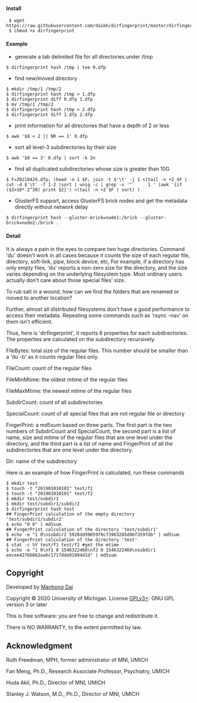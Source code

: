 #### Install
```
 $ wget https://raw.githubusercontent.com/daimh/dirfingerprint/master/dirfingerprint
 $ chmod +x dirfingerprint
```
#### Example
* generate a tab delimited file for all directories under /tmp
```
$ dirfingerprint hash /tmp | tee 0.dfp
```
* find new/moved directory
```
$ mkdir /tmp/1 /tmp/2
$ dirfingerprint hash /tmp > 1.dfp
$ dirfingerprint diff 0.dfp 1.dfp
$ mv /tmp/1 /tmp/2
$ dirfingerprint hash /tmp > 2.dfp
$ dirfingerprint diff 1.dfp 2.dfp
```
* print information for all directories that have a depth of 2 or less
```
$ awk '$8 < 2 || NR == 1' 0.dfp
```
* sort all level-3 subdirectories by their size
```
$ awk '$8 == 3' 0.dfp | sort -k 2n
```
* find all duplicated subdirectories whose size is greater than 10G
```
$ F=20210426.dfp; (head -n 1 $F; join -t $'\t' -j 1 <(tail -n +2 $F | cut -d $'\t' -f 1-2 |sort | uniq -c | grep -v '^      1 ' |awk '{if ($3>10* 2^30) print $2}') <(tail -n +2 $F | sort) ) 
```
* GlusterFS support, access GlusterFS brick nodes and get the metadata directly without network delay

```
$ dirfingerprint hash --gluster-brick=node1:/brick --gluster-brick=node2:/brick .
```

#### Detail

It is always a pain in the eyes to compare two huge directories. Command 'du' doesn't work in all cases because it counts the size of each regular file, directory, soft-link, pipe, block device, etc, For example, if a directory has only empty files, 'du' reports a non-zero size for the directory, and the size varies depending on the underlying filesystem type. Most ordinary users actually don't care about those special files' size.

To rub salt in a wound, how can we find the folders that are renamed or moved to another location?

Further, almost all distributed filesystems don't have a good performance to access their metadata. Repeating some commands such as 'rsync -nav' on them isn't efficient.

Thus, here is 'dirfingerprint', it reports 6 properties for each subdirectories. The properties are calculated on the subdirectory recursively.

FileBytes:	total size of the regular files. This number should be smaller than a 'du -b' as it counts regular files only.

FileCount:	count of the regular files

FileMinMtime:	the oldest mtime of the regular files

FileMaxMtime:	the newest mtime of the regular files

SubdirCount:	count of all subdirectories

SpecialCount:	count of all special files that are not regular file or directory

FingerPrint:	a md5sum based on three parts. The first part is the two numbers of SubdirCount and SpecialCount, the second part is a list of name, size and mtime of the regular files that are one level under the directory, and the third part is a list of name and FingerPrint of all the subdirectories that are one level under the directory.

Dir:	name of the subdirectory

Here is an example of how FingerPrint is calculated, run these commands
```
$ mkdir test
$ touch -t "201901010101" test/f1
$ touch -t "201901010101" test/f2
$ mkdir test/subdir1
$ mkdir test/subdir1/subdir2
$ dirfingerprint hash test
## FingerPrint calculation of the empty directory 'test/subdir1/subdir2'
$ echo "0 0" | md5sum
## FingerPrint calculation of the directory 'test/subdir1'
$ echo -e "1 0\nsubdir2 5928dd99059f0c73963285d86f359fdb" | md5sum
## FingerPrint calculation of the directory 'test'
$ stat -c %Y test/f1 test/f2 #get the mtime
$ echo -e "1 0\nf1 0 1546322460\nf2 0 1546322460\nsubdir1 eecee4276b062aa6c1717dde01094d1d" | md5sum
```

## Copyright

Developed by [Manhong Dai](mailto:daimh@umich.edu)

Copyright © 2020 University of Michigan. License [GPLv3+](https://gnu.org/licenses/gpl.html): GNU GPL version 3 or later 

This is free software: you are free to change and redistribute it.

There is NO WARRANTY, to the extent permitted by law.

## Acknowledgment

Ruth Freedman, MPH, former administrator of MNI, UMICH

Fan Meng, Ph.D., Research Associate Professor, Psychiatry, UMICH

Huda Akil, Ph.D., Director of MNI, UMICH

Stanley J. Watson, M.D., Ph.D., Director of MNI, UMICH
